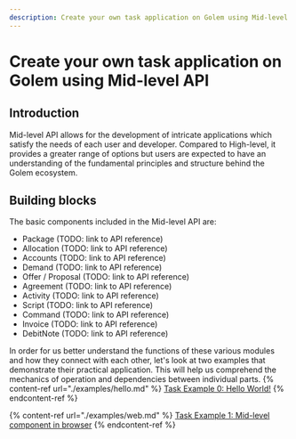 ```yaml
---
description: Create your own task application on Golem using Mid-level API
---
```


# Create your own task application on Golem using Mid-level API

## Introduction

Mid-level API allows for the development of intricate applications which satisfy the needs of each user and developer. Compared to High-level, it provides a greater range of options but users are expected to have an understanding of the fundamental principles and structure behind the Golem ecosystem.

## Building blocks

The basic components included in the Mid-level API are:

 - Package (TODO: link to API reference)
 - Allocation (TODO: link to API reference)
 - Accounts (TODO: link to API reference)
 - Demand (TODO: link to API reference)
 - Offer / Proposal (TODO: link to API reference)
 - Agreement (TODO: link to API reference)
 - Activity (TODO: link to API reference)
 - Script (TODO: link to API reference)
 - Command (TODO: link to API reference)
 - Invoice (TODO: link to API reference)
 - DebitNote (TODO: link to API reference)

In order for us better understand the functions of these various modules and how they connect with each other, let's look at two examples that demonstrate their practical application. This will help us comprehend the mechanics of operation and dependencies between individual parts.
{% content-ref url="./examples/hello.md" %}
[Task Example 0: Hello World!](./examples/hello.md)
{% endcontent-ref %}

{% content-ref url="./examples/web.md" %}
[Task Example 1: Mid-level component in browser](./examples/web.md)
{% endcontent-ref %}